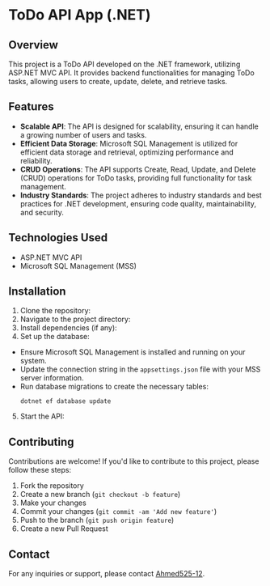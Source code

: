 # ToDo API App (.NET)

## Overview
This project is a ToDo API developed on the .NET framework, utilizing ASP.NET MVC API. It provides backend functionalities for managing ToDo tasks, allowing users to create, update, delete, and retrieve tasks.

## Features
- **Scalable API**: The API is designed for scalability, ensuring it can handle a growing number of users and tasks.
- **Efficient Data Storage**: Microsoft SQL Management is utilized for efficient data storage and retrieval, optimizing performance and reliability.
- **CRUD Operations**: The API supports Create, Read, Update, and Delete (CRUD) operations for ToDo tasks, providing full functionality for task management.
- **Industry Standards**: The project adheres to industry standards and best practices for .NET development, ensuring code quality, maintainability, and security.

## Technologies Used
- ASP.NET MVC API
- Microsoft SQL Management (MSS)

## Installation
1. Clone the repository:
2. Navigate to the project directory:
3. Install dependencies (if any):
4. Set up the database:
- Ensure Microsoft SQL Management is installed and running on your system.
- Update the connection string in the `appsettings.json` file with your MSS server information.
- Run database migrations to create the necessary tables:
  ```
  dotnet ef database update
  ```
5. Start the API:

## Contributing
Contributions are welcome! If you'd like to contribute to this project, please follow these steps:
1. Fork the repository
2. Create a new branch (`git checkout -b feature`)
3. Make your changes
4. Commit your changes (`git commit -am 'Add new feature'`)
5. Push to the branch (`git push origin feature`)
6. Create a new Pull Request



## Contact
For any inquiries or support, please contact [Ahmed525-12](https://github.com/Ahmed525-12).

